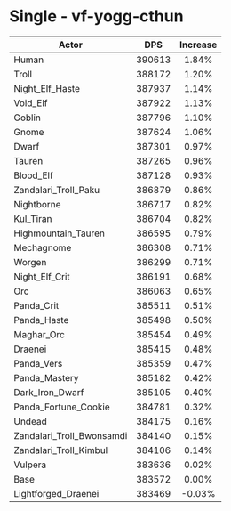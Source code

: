 # Single - vf-yogg-cthun
| Actor | DPS | Increase |
|---|:---:|:---:|
|Human|390613|1.84%|
|Troll|388172|1.20%|
|Night_Elf_Haste|387937|1.14%|
|Void_Elf|387922|1.13%|
|Goblin|387796|1.10%|
|Gnome|387624|1.06%|
|Dwarf|387301|0.97%|
|Tauren|387265|0.96%|
|Blood_Elf|387128|0.93%|
|Zandalari_Troll_Paku|386879|0.86%|
|Nightborne|386717|0.82%|
|Kul_Tiran|386704|0.82%|
|Highmountain_Tauren|386595|0.79%|
|Mechagnome|386308|0.71%|
|Worgen|386299|0.71%|
|Night_Elf_Crit|386191|0.68%|
|Orc|386063|0.65%|
|Panda_Crit|385511|0.51%|
|Panda_Haste|385498|0.50%|
|Maghar_Orc|385454|0.49%|
|Draenei|385415|0.48%|
|Panda_Vers|385359|0.47%|
|Panda_Mastery|385182|0.42%|
|Dark_Iron_Dwarf|385105|0.40%|
|Panda_Fortune_Cookie|384781|0.32%|
|Undead|384175|0.16%|
|Zandalari_Troll_Bwonsamdi|384140|0.15%|
|Zandalari_Troll_Kimbul|384106|0.14%|
|Vulpera|383636|0.02%|
|Base|383572|0.00%|
|Lightforged_Draenei|383469|-0.03%|
